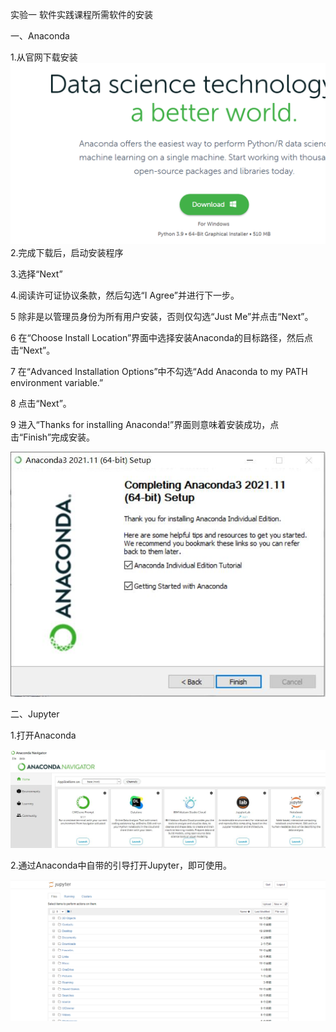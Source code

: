 实验一  软件实践课程所需软件的安装

一、Anaconda

1.从官网下载安装
![](..//images//lab1//1.1.jpg)
2.完成下载后，启动安装程序

3.选择“Next”

4.阅读许可证协议条款，然后勾选“I Agree”并进行下一步。

5 除非是以管理员身份为所有用户安装，否则仅勾选“Just Me”并点击“Next”。

6 在“Choose Install Location”界面中选择安装Anaconda的目标路径，然后点击“Next”。

7 在“Advanced Installation Options”中不勾选“Add Anaconda to my PATH environment variable.”

8 点击“Next”。

9 进入“Thanks for installing Anaconda!”界面则意味着安装成功，点击“Finish”完成安装。

![](../images/lab1/1.2.jpg)

二、Jupyter

1.打开Anaconda

![](../images/lab1/2.1.jpg)

2.通过Anaconda中自带的引导打开Jupyter，即可使用。

![](../images/lab1/2.2.jpg)
